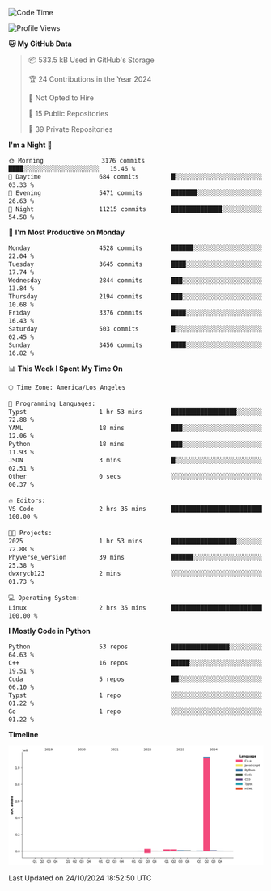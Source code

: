 <!--START_SECTION:waka-->
![Code Time](http://img.shields.io/badge/Code%20Time-3%20mins-blue)

![Profile Views](http://img.shields.io/badge/Profile%20Views-27-blue)

**🐱 My GitHub Data** 

> 📦 533.5 kB Used in GitHub's Storage 
 > 
> 🏆 24 Contributions in the Year 2024
 > 
> 🚫 Not Opted to Hire
 > 
> 📜 15 Public Repositories 
 > 
> 🔑 39 Private Repositories 
 > 
**I'm a Night 🦉** 

```text
🌞 Morning                3176 commits        ████░░░░░░░░░░░░░░░░░░░░░   15.46 % 
🌆 Daytime                684 commits         █░░░░░░░░░░░░░░░░░░░░░░░░   03.33 % 
🌃 Evening                5471 commits        ███████░░░░░░░░░░░░░░░░░░   26.63 % 
🌙 Night                  11215 commits       ██████████████░░░░░░░░░░░   54.58 % 
```
📅 **I'm Most Productive on Monday** 

```text
Monday                   4528 commits        ██████░░░░░░░░░░░░░░░░░░░   22.04 % 
Tuesday                  3645 commits        ████░░░░░░░░░░░░░░░░░░░░░   17.74 % 
Wednesday                2844 commits        ███░░░░░░░░░░░░░░░░░░░░░░   13.84 % 
Thursday                 2194 commits        ███░░░░░░░░░░░░░░░░░░░░░░   10.68 % 
Friday                   3376 commits        ████░░░░░░░░░░░░░░░░░░░░░   16.43 % 
Saturday                 503 commits         █░░░░░░░░░░░░░░░░░░░░░░░░   02.45 % 
Sunday                   3456 commits        ████░░░░░░░░░░░░░░░░░░░░░   16.82 % 
```


📊 **This Week I Spent My Time On** 

```text
🕑︎ Time Zone: America/Los_Angeles

💬 Programming Languages: 
Typst                    1 hr 53 mins        ██████████████████░░░░░░░   72.88 % 
YAML                     18 mins             ███░░░░░░░░░░░░░░░░░░░░░░   12.06 % 
Python                   18 mins             ███░░░░░░░░░░░░░░░░░░░░░░   11.93 % 
JSON                     3 mins              █░░░░░░░░░░░░░░░░░░░░░░░░   02.51 % 
Other                    0 secs              ░░░░░░░░░░░░░░░░░░░░░░░░░   00.37 % 

🔥 Editors: 
VS Code                  2 hrs 35 mins       █████████████████████████   100.00 % 

🐱‍💻 Projects: 
2025                     1 hr 53 mins        ██████████████████░░░░░░░   72.88 % 
Phyverse_version         39 mins             ██████░░░░░░░░░░░░░░░░░░░   25.38 % 
dwxrycb123               2 mins              ░░░░░░░░░░░░░░░░░░░░░░░░░   01.73 % 

💻 Operating System: 
Linux                    2 hrs 35 mins       █████████████████████████   100.00 % 
```

**I Mostly Code in Python** 

```text
Python                   53 repos            ████████████████░░░░░░░░░   64.63 % 
C++                      16 repos            █████░░░░░░░░░░░░░░░░░░░░   19.51 % 
Cuda                     5 repos             ██░░░░░░░░░░░░░░░░░░░░░░░   06.10 % 
Typst                    1 repo              ░░░░░░░░░░░░░░░░░░░░░░░░░   01.22 % 
Go                       1 repo              ░░░░░░░░░░░░░░░░░░░░░░░░░   01.22 % 
```



**Timeline**

![Lines of Code chart](https://raw.githubusercontent.com/dwxrycb123/dwxrycb123/main/assets/bar_graph.png)


 Last Updated on 24/10/2024 18:52:50 UTC
<!--END_SECTION:waka-->